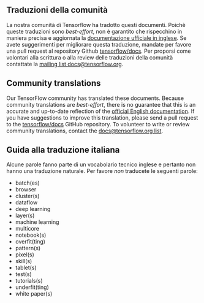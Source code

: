 ## Traduzioni della comunità

La nostra comunità di Tensorflow ha tradotto questi documenti. Poichè queste traduzioni sono *best-effort*, non è garantito che rispecchino in maniera precisa e aggiornata la [documentazione ufficiale in inglese](https://www.tensorflow.org/?hl=en). 
Se avete suggerimenti per migliorare questa traduzione, mandate per favore una pull request al repository Github [tensorflow/docs](https://github.com/tensorflow/docs). 
Per proporsi come volontari alla scrittura o alla review delle traduzioni della comunità contattate la 
[mailing list docs@tensorflow.org](https://groups.google.com/a/tensorflow.org/forum/#!forum/docs).

## Community translations

Our TensorFlow community has translated these documents. Because community
translations are *best-effort*, there is no guarantee that this is an accurate
and up-to-date reflection of the
[official English documentation](https://www.tensorflow.org/?hl=en). 
If you have suggestions to improve this translation, please send a pull request 
to the [tensorflow/docs](https://github.com/tensorflow/docs) GitHub repository. 
To volunteer to write or review community translations, contact the
[docs@tensorflow.org list](https://groups.google.com/a/tensorflow.org/forum/#!forum/docs).

## Guida alla traduzione italiana

Alcune parole fanno parte di un vocabolario tecnico inglese e pertanto non hanno una traduzione naturale. Per favore *non* traducete le seguenti parole:

*   batch(es)
*   browser
*   cluster(s)
*   dataflow
*   deep learning
*   layer(s)
*   machine learning
*   multicore
*   notebook(s)
*   overfit(ting)
*   pattern(s)
*   pixel(s)
*   skill(s)
*   tablet(s)
*   test(s)
*   tutorials(s)
*   underfit(ting)
*   white paper(s)
